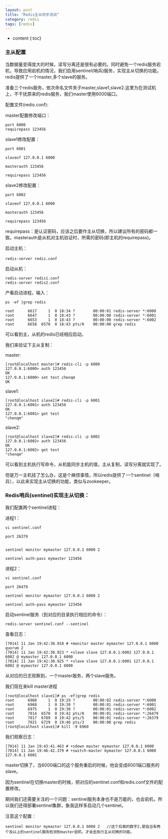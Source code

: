 ```yaml
---
layout: post
title: "Redis主从同步测试"
category: redis
tags: [redis]
---
```

* content
{:toc}


### 主从配置

当数据量变得庞大的时候，读写分离还是很有必要的。同时避免一个redis服务宕机，导致应用宕机的情况，我们启用sentinel(哨兵)服务，实现主从切换的功能。redis提供了一个master,多个slave的服务。

准备三个redis服务，依次命名文件夹子master,slave1,slave2.这里为在测试机上，不干扰原来的redis服务，我们master使用6000端口。

配置文件(redis.conf):

master配置修改端口：

    port 6000
    requirepass 123456

slave1修改配置：

	port 6001

	slaveof 127.0.0.1 6000

	masterauth 123456

	requirepass 123456

slave2修改配置：　　


	port 6002

	slaveof 127.0.0.1 6000

	masterauth 123456

	requirepass 123456

requirepass：是认证密码，应该之后要作主从切换，所以建议所有的密码都一致。masterauth是从机对主机验证时，所需的密码(即主机的requirepass)。

启动主机：

	redis-server redis.conf 　

启动从机：

	redis-server redis1.conf
	redis-server redis2.conf

产看启动进程，输入：

	ps -ef |grep redis

	root      6617     1  0 18:34 ?        00:00:01 redis-server *:6000
	root      6647     1  0 18:43 ?        00:00:00 redis-server *:6001
	root      6653     1  0 18:43 ?        00:00:00 redis-server *:6002
	root      6658  6570  0 18:43 pts/0    00:00:00 grep redis

可以看到主，从机的redis已经相应启动。

我们来验证下主从复制：

master:

	[root@localhost master]# redis-cli -p 6000
	127.0.0.1:6000> auth 123456
	OK
	127.0.0.1:6000> set test chenqm
	OK

slave1:

	[root@localhost slave2]# redis-cli -p 6001
	127.0.0.1:6001> auth 123456
	OK
	127.0.0.1:6001> get test
	"chenqm"

slave2:

	[root@localhost slave2]# redis-cli -p 6002
	127.0.0.1:6002> auth 123456
	OK
	127.0.0.1:6002> get test
	"chenqm"

可以看到主机执行写命令，从机能同步主机的值，主从复制，读写分离就实现了。

但是万一主机挂了怎么办，这是个麻烦事情，所以redis提供了一个sentinel（哨兵），以此来实现主从切换的功能，类似与zookeeper。

### Redis哨兵(sentinel)实现主从切换：

我们配置两个sentinel进程：

进程1：

	vi sentinel.conf

	port 26379


	sentinel monitor mymaster 127.0.0.1 6000 2

	sentinel auth-pass mymaster 123456

进程2：

	vi sentinel.conf

	port 26479

	sentinel monitor mymaster 127.0.0.1 6000 2

	sentinel auth-pass mymaster 123456

启动sentinel服务（到对应的目录执行相应的命令）：

	redis-server sentinel.conf --sentinel

查看日志：

	[7014] 11 Jan 19:42:30.918 # +monitor master mymaster 127.0.0.1 6000 quorum 2
	[7014] 11 Jan 19:42:30.923 * +slave slave 127.0.0.1:6002 127.0.0.1 6002 @ mymaster 127.0.0.1 6000
	[7014] 11 Jan 19:42:30.925 * +slave slave 127.0.0.1:6001 127.0.0.1 6002 @ mymaster 127.0.0.1 6000

从对应的日志观察到，一个master服务，两个slave服务。

我们现在来kill master进程

	[root@localhost slave1]# ps -ef|grep redis
	root      6960     1  0 19:29 ?        00:00:02 redis-server *:6000
	root      6968     1  0 19:30 ?        00:00:01 redis-server *:6001
	root      6975     1  0 19:30 ?        00:00:01 redis-server *:6002
	root      7014  6570  0 19:42 pts/0    00:00:01 redis-server *:26479
	root      7017  6789  0 19:42 pts/5    00:00:01 redis-server *:26379
	root      7021  6729  0 19:46 pts/3    00:00:00 grep redis
	[root@localhost slave1]# kill -9 6960

我们观察日志：

	[7014] 11 Jan 19:43:41.463 # +sdown master mymaster 127.0.0.1 6000
	[7014] 11 Jan 19:46:42.379 # +switch-master mymaster 127.0.0.1 6000 127.0.0.1 6001

master切换了，当6000端口的这个服务重启的时候，他会变成6001端口服务的slave。

因为sentinel在切换master的时候，把对应的sentinel.conf和redis.conf文件的配置修改。

期间我们还需要关注的一个问题：sentinel服务本身也不是万能的，也会宕机，所以我们还得部署sentinel集群，象我这样多启动几个sentinel。

注意这个配置：

	sentinel monitor mymaster 127.0.0.1 6000 2   //这个后面的数字2,是指当有两个及以上的sentinel服务检测到master宕机，才会去执行主从切换的功能。
